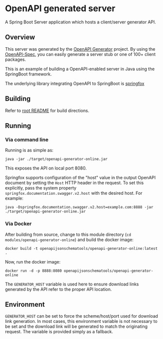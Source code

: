 # OpenAPI generated server

A Spring Boot Server application which hosts a client/server generator API.


## Overview  

This server was generated by the [OpenAPI Generator](https://openapi-generator.tech) project.
By using the [OpenAPI-Spec](https://openapis.org), you can easily generate a server stub or one of 100+ client packages.

This is an example of building a OpenAPI-enabled server in Java using the SpringBoot framework.

The underlying library integrating OpenAPI to SpringBoot is [springfox](https://github.com/springfox/springfox)

## Building

Refer to [root README](../../README.md) for build directions.

## Running

### Via command line

Running is as simple as:

```
java -jar ./target/openapi-generator-online.jar
```

This exposes the API on local port 8080.

Springfox supports configuration of the "host" value in the output OpenAPI document by setting the `Host` HTTP header in the request.
To set this explicitly, pass the system property `springfox.documentation.swagger.v2.host` with the desired host. For example:

```
java -Dspringfox.documentation.swagger.v2.host=example.com:8888 -jar ./target/openapi-generator-online.jar
```

### Via Docker

After building from source, change to this module directory (`cd modules/openapi-generator-online`) and build the docker image:

```
docker build -t openapijsonschematools/openapi-generator-online:latest .
```

Now, run the docker image:

```
docker run -d -p 8888:8080 openapijsonschematools/openapi-generator-online
```

The `GENERATOR_HOST` variable is used here to ensure download links generated by the API refer to the proper API location.

## Environment

`GENERATOR_HOST` can be set to force the scheme/host/port used for download link generation. In most cases, this environment variable is not
necessary to be set and the download link will be generated to match the originating request. The variable is provided simply as a fallback.